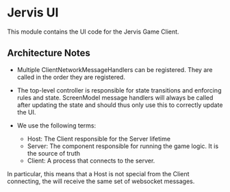 # Jervis UI

This module contains the UI code for the Jervis Game Client.

## Architecture Notes

* Multiple ClientNetworkMessageHandlers can be registered. They are called in the 
  order they are registered.
* The top-level controller is responsible for state transitions and enforcing rules
  and state. ScreenModel message handlers will always be called after updating the
  state and should thus only use this to correctly update the UI.

* We use the following terms:
  * Host: The Client responsible for the Server lifetime
  * Server: The component responsible for running the game logic. It is the source of truth
  * Client: A process that connects to the server.

In particular, this means that a Host is not special from the Client connecting,
the will receive the same set of websocket messages.
